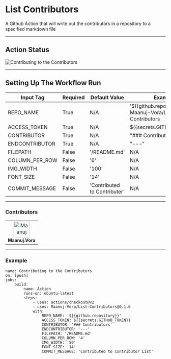 
# List Contributors

A Github Action that will write out the contributors in a repository to a specified markdown file

---

## Action Status

![Contributing to the Contributors](https://github.com/Maanuj-Vora/List-Contributors/workflows/Contributing%20to%20the%20Contributors/badge.svg)

---

## Setting Up The Workflow Run

| Input Tag | Required | Default Value | Example |
|--|--|--|--|
| REPO_NAME | True | N/A | '${{github.repository}}' or Maanuj-Vora/List-Contributors |
| ACCESS_TOKEN | True | N/A | ${{secrets.GITHUB_TOKEN}} |
| CONTRIBUTOR | True | N/A | "### Contributors" |
| ENDCONTRIBUTOR | True | N/A | "---" |
| FILEPATH | False | '/README.md' | N/A |
| COLUMN_PER_ROW | False | '6' | N/A |
| IMG_WIDTH | False | '100' | N/A |
| FONT_SIZE | False | '14' | N/A | 
| COMMIT_MESSAGE | False | 'Contributed to Contributer' | N/A |


---

### Contributors

<html><table><tr><td  align="center"><a  href=https://github.com/Maanuj-Vora><img  src=https://avatars1.githubusercontent.com/u/31610859?v=4  width="50;"  alt=Maanuj  Vora/><br  /><sub  style="font-size:14px"><b>Maanuj Vora</b></sub></a></td></tr></table></html>

---

### Example

```
name: Contributing to the Contributors
on: [push]
jobs:
	build:
		name: Action
		runs-on: ubuntu-latest
		steps:
			- uses: actions/checkout@v2
			- uses: Maanuj-Vora/List-Contributors@0.1.6
			with:
				REPO_NAME: '${{github.repository}}'
				ACCESS_TOKEN: ${{secrets.GITHUB_TOKEN}}
				CONTRIBUTOR: '### Contributors'
				ENDCONTRIBUTOR: '---'
				FILEPATH: '/README.md'
				COLUMN_PER_ROW: '4'
				IMG_WIDTH: '50'
				FONT_SIZE: '14'
				COMMIT_MESSAGE: 'Contributed to Contributor List'
```
